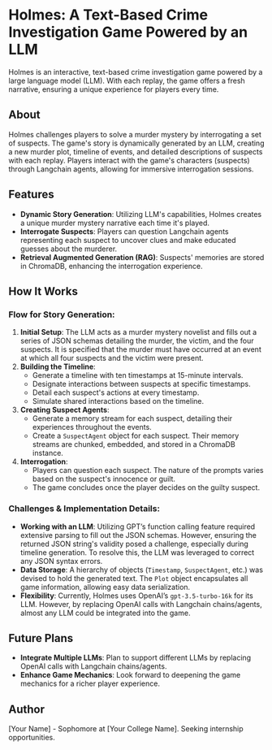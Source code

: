 # Holmes: A Text-Based Crime Investigation Game Powered by an LLM

Holmes is an interactive, text-based crime investigation game powered by a large language model (LLM). With each replay, the game offers a fresh narrative, ensuring a unique experience for players every time.

## About

Holmes challenges players to solve a murder mystery by interrogating a set of suspects. The game's story is dynamically generated by an LLM, creating a new murder plot, timeline of events, and detailed descriptions of suspects with each replay. Players interact with the game's characters (suspects) through Langchain agents, allowing for immersive interrogation sessions.

## Features

- **Dynamic Story Generation**: Utilizing LLM's capabilities, Holmes creates a unique murder mystery narrative each time it's played.
- **Interrogate Suspects**: Players can question Langchain agents representing each suspect to uncover clues and make educated guesses about the murderer.
- **Retrieval Augmented Generation (RAG)**: Suspects' memories are stored in ChromaDB, enhancing the interrogation experience.

## How It Works

### Flow for Story Generation:

1. **Initial Setup**: The LLM acts as a murder mystery novelist and fills out a series of JSON schemas detailing the murder, the victim, and the four suspects. It is specified that the murder must have occurred at an event at which all four suspects and the victim were present.
2. **Building the Timeline**: 
   - Generate a timeline with ten timestamps at 15-minute intervals.
   - Designate interactions between suspects at specific timestamps.
   - Detail each suspect's actions at every timestamp.
   - Simulate shared interactions based on the timeline.
3. **Creating Suspect Agents**:
   - Generate a memory stream for each suspect, detailing their experiences throughout the events.
   - Create a `SuspectAgent` object for each suspect. Their memory streams are chunked, embedded, and stored in a ChromaDB instance.
4. **Interrogation**:
   - Players can question each suspect. The nature of the prompts varies based on the suspect's innocence or guilt.
   - The game concludes once the player decides on the guilty suspect.

### Challenges & Implementation Details:

- **Working with an LLM**: Utilizing GPT’s function calling feature required extensive parsing to fill out the JSON schemas. However, ensuring the returned JSON string's validity posed a challenge, especially during timeline generation. To resolve this, the LLM was leveraged to correct any JSON syntax errors.
- **Data Storage**: A hierarchy of objects (`Timestamp`, `SuspectAgent`, etc.) was devised to hold the generated text. The `Plot` object encapsulates all game information, allowing easy data serialization.
- **Flexibility**: Currently, Holmes uses OpenAI’s `gpt-3.5-turbo-16k` for its LLM. However, by replacing OpenAI calls with Langchain chains/agents, almost any LLM could be integrated into the game.

## Future Plans

- **Integrate Multiple LLMs**: Plan to support different LLMs by replacing OpenAI calls with Langchain chains/agents.
- **Enhance Game Mechanics**: Look forward to deepening the game mechanics for a richer player experience.

## Author

[Your Name] - Sophomore at [Your College Name]. Seeking internship opportunities.
